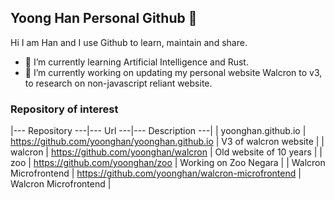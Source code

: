 ## Yoong Han Personal Github 👋

Hi I am Han and I use Github to learn, maintain and share.

- 🌱 I’m currently learning Artificial Intelligence and Rust.
- 🔭 I’m currently working on updating my personal website Walcron to v3, to research on non-javascript reliant website.

### Repository of interest

|--- Repository ---|--- Url ---|--- Description ---|
| yoonghan.github.io | https://github.com/yoonghan/yoonghan.github.io | V3 of walcron website |
| walcron | https://github.com/yoonghan/walcron | Old website of 10 years |
| zoo | https://github.com/yoonghan/zoo | Working on Zoo Negara |
| Walcron Microfrontend | https://github.com/yoonghan/walcron-microfrontend | Walcron Microfrontend |
